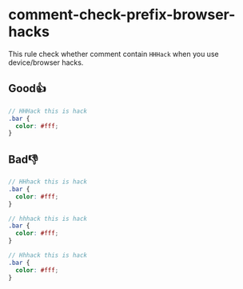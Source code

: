 # comment-check-prefix-browser-hacks

This rule check whether comment contain `HHHack` when you use device/browser hacks.

## Good👍

```scss
// HHHack this is hack
.bar {
  color: #fff;
}
```

## Bad👎

```scss
// HHhack this is hack
.bar {
  color: #fff;
}
```

```scss
// hhhack this is hack
.bar {
  color: #fff;
}
```

```scss
// Hhhack this is hack
.bar {
  color: #fff;
}
```

